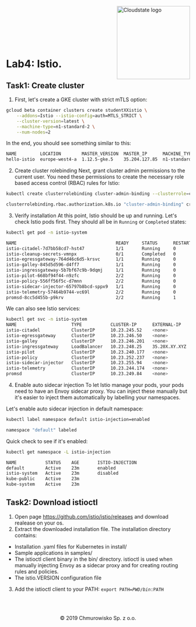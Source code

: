 <img src="https://avatars1.githubusercontent.com/u/47143554?s=400&u=7c55eeec6479b4ff59df7cad452501a41635b0e4&v=4" alt="Cloudstate logo" width="200" align="right">
<br><br>
<br><br>
<br><br>

# Lab4: Istio.


## Task1: Create cluster
1. First, let's create a GKE cluster with strict mTLS option:
```bash
gcloud beta container clusters create studentXXistio \
    --addons=Istio --istio-config=auth=MTLS_STRICT \
    --cluster-version=latest \
    --machine-type=n1-standard-2 \
    --num-nodes=2
```

In the end, you should see something similar to this:
```bash
NAME         LOCATION        MASTER_VERSION  MASTER_IP      MACHINE_TYPE   NODE_VERSION 
hello-istio  europe-west4-a  1.12.5-gke.5    35.204.127.85  n1-standard-2  1.12.5-gke.5
```

2. Create cluster rolebinding
Next, grant cluster admin permissions to the current user. You need these permissions to create the necessary role based access control (RBAC) rules for Istio:
```bash
kubectl create clusterrolebinding cluster-admin-binding --clusterrole=cluster-admin --user=$(gcloud config get-value core/account)

clusterrolebinding.rbac.authorization.k8s.io "cluster-admin-binding" created
```

3. Verify installation
At this point, Istio should be up and running. Let's check Istio pods first. They should all be in `Running` or `Completed` states:
```bash
kubectl get pod -n istio-system

NAME                                      READY     STATUS      RESTARTS   AGE
istio-citadel-7d7bb58cd7-hst47            1/1       Running     0          11m
istio-cleanup-secrets-vmnpx               0/1       Completed   0          11m
istio-egressgateway-764d46c6d5-krsvc      1/1       Running     0          11m
istio-galley-845d5d596-d4ff7              1/1       Running     0          11m
istio-ingressgateway-5b7bf67c9b-9dqmj     1/1       Running     0          11m
istio-pilot-668bf94f44-n9zfc              2/2       Running     0          11m
istio-policy-556ff56f5c-d7mnn             2/2       Running     0          11m
istio-sidecar-injector-65797b8bcd-sppx9   1/1       Running     0          11m
istio-telemetry-57464b9744-vc69l          2/2       Running     0          11m
promsd-8cc5d455b-p9krv                    2/2       Running     1          11m
```
We can also see Istio services:
```bash
kubectl get svc -n istio-system
NAME                     TYPE           CLUSTER-IP      EXTERNAL-IP     PORT(S)                                        
istio-citadel            ClusterIP      10.23.245.52    <none>          8060/TCP,9093/TCP           
istio-egressgateway      ClusterIP      10.23.246.50    <none>          80/TCP,443/TCP
istio-galley             ClusterIP      10.23.246.201   <none>          443/TCP,9093/TCP
istio-ingressgateway     LoadBalancer   10.23.248.25    35.20X.XY.XYZ   80:31380/TCP,443:31390/TCP
istio-pilot              ClusterIP      10.23.240.177   <none>          15010/TCP,15011/TCP,8080/TCP,9093/TCP
istio-policy             ClusterIP      10.23.252.237   <none>          9091/TCP,15004/TCP,9093/TCP
istio-sidecar-injector   ClusterIP      10.23.255.94    <none>          443/TCP
istio-telemetry          ClusterIP      10.23.244.174   <none>          9091/TCP,15004/TCP,9093/TCP,42422/TCP
promsd                   ClusterIP      10.23.249.84    <none>          9090/TCP
```

4. Enable auto sidecar injection
To let Istio manage your pods, your pods need to have an Envoy sidecar proxy. You can inject these manually but it's easier to inject them automatically by labelling your namespaces. 

Let's enable auto sidecar injection in default namespace:
```bash
kubectl label namespace default istio-injection=enabled

namespace "default" labeled
```

Quick check to see if it's enabled:
```bash
kubectl get namespace -L istio-injection

NAME           STATUS    AGE       ISTIO-INJECTION
default        Active    23m       enabled
istio-system   Active    23m       disabled
kube-public    Active    23m
kube-system    Active    23m
```
## Task2: Download istioctl
1. Open page https://github.com/istio/istio/releases and download realease on your os.
2. Extract the downloaded installation file. The installation directory contains:
* Installation .yaml files for Kubernetes in install/
* Sample applications in samples/
* The istioctl client binary in the bin/ directory. istioctl is used when manually injecting Envoy as a sidecar proxy and for creating routing rules and policies.
* The istio.VERSION configuration file
3. Add the istioctl client to your PATH:
<code>export PATH=$PWD/bin:$PATH</code>



<br><br>

<center><p>&copy; 2019 Chmurowisko Sp. z o.o.<p></center>


